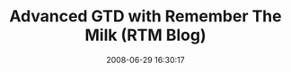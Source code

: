---
date: 2008-06-29 16:30:17
link:
  source: delicious
  source_url: https://del.icio.us/roytang
  text: Advanced GTD with Remember The Milk (RTM Blog)
  url: http://blog.rememberthemilk.com/2008/05/guest-post-advanced-gtd-with-remember.html
slug: advanced-gtd-with-remember-the-milk-rtm-blog
source: delicious
tags:
- lifehacks
- productivity
- broken-link
title: Advanced GTD with Remember The Milk (RTM Blog)
---